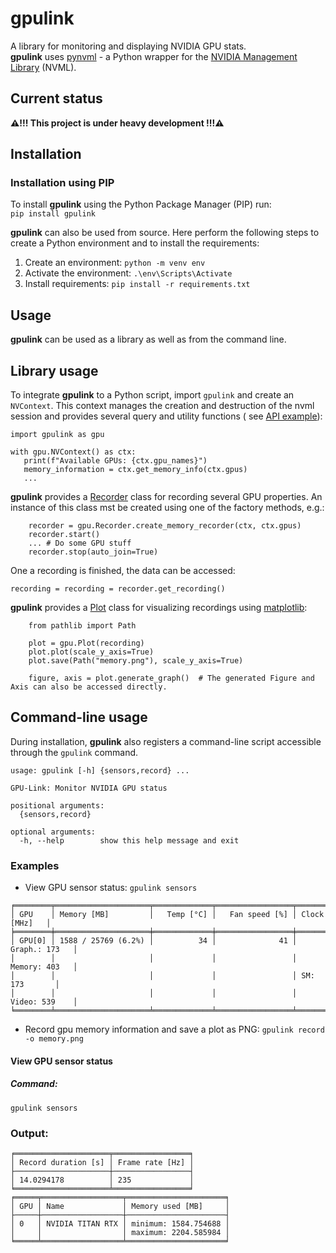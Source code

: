 # gpulink

A library for monitoring and displaying NVIDIA GPU stats.  
**gpulink** uses [pynvml](https://github.com/gpuopenanalytics/pynvml) - a Python wrapper for
the [NVIDIA Management Library](https://developer.nvidia.com/nvidia-management-library-nvml) (NVML).

## Current status

**⚠️!!! This project is under heavy development !!!⚠️**

## Installation

### Installation using PIP

To install **gpulink** using the Python Package Manager (PIP) run:  
```pip install gpulink```

**gpulink** can also be used from source. Here perform the following steps to create a Python environment and to install
the requirements:

1. Create an environment: `python -m venv env`
2. Activate the environment: `.\env\Scripts\Activate`
3. Install requirements: `pip install -r requirements.txt`

## Usage

**gpulink** can be used as a library as well as from the command line.

## Library usage

To integrate **gpulink** to a Python script, import `gpulink` and create an `NVContext`. This context manages the
creation and destruction of the nvml session and provides several query and utility functions (
see [API example](example/example_api.py)):

```
import gpulink as gpu

with gpu.NVContext() as ctx:
   print(f"Available GPUs: {ctx.gpu_names}")
   memory_information = ctx.get_memory_info(ctx.gpus)
   ...
```

**gpulink** provides a [Recorder](gpulink/recorder.py) class for recording several GPU properties. An instance of this
class mst be created using one of the factory methods, e.g.:

```
    recorder = gpu.Recorder.create_memory_recorder(ctx, ctx.gpus)
    recorder.start()
    ... # Do some GPU stuff
    recorder.stop(auto_join=True)
```

One a recording is finished, the data can be accessed:

```
recording = recording = recorder.get_recording()
```

**gpulink** provides a [Plot](gpulink/plot.py) class for visualizing recordings
using [matplotlib](https://matplotlib.org/):

```
    from pathlib import Path
    
    plot = gpu.Plot(recording)
    plot.plot(scale_y_axis=True)
    plot.save(Path("memory.png"), scale_y_axis=True)
    
    figure, axis = plot.generate_graph()  # The generated Figure and Axis can also be accessed directly.
```

## Command-line usage

During installation, **gpulink** also registers a command-line script accessible through the `gpulink` command.

```
usage: gpulink [-h] {sensors,record} ...

GPU-Link: Monitor NVIDIA GPU status

positional arguments:
  {sensors,record}

optional arguments:
  -h, --help        show this help message and exit
```

### Examples

- View GPU sensor status: `gpulink sensors`

```
╒════════╤═════════════════════╤═════════════╤═════════════════╤═══════════════╕
│ GPU    │ Memory [MB]         │   Temp [°C] │   Fan speed [%] │ Clock [MHz]   │
╞════════╪═════════════════════╪═════════════╪═════════════════╪═══════════════╡
│ GPU[0] │ 1588 / 25769 (6.2%) │          34 │              41 │ Graph.: 173   │
│        │                     │             │                 │ Memory: 403   │
│        │                     │             │                 │ SM: 173       │
│        │                     │             │                 │ Video: 539    │
╘════════╧═════════════════════╧═════════════╧═════════════════╧═══════════════╛
```

- Record gpu memory information and save a plot as PNG: `gpulink record -o memory.png`

#### View GPU sensor status

##### Command:

`gpulink sensors`

### Output:

```
╒═════════════════════╤═════════════════╕
│ Record duration [s] │ Frame rate [Hz] │
├─────────────────────┼─────────────────┤
│ 14.0294178          │ 235             │
╘═════════════════════╧═════════════════╛
╒═════╤══════════════════╤══════════════════════╕
│ GPU │ Name             │ Memory used [MB]     │
├─────┼──────────────────┼──────────────────────┤
│ 0   │ NVIDIA TITAN RTX │ minimum: 1584.754688 │
│     │                  │ maximum: 2204.585984 │
╘═════╧══════════════════╧══════════════════════╛
```
